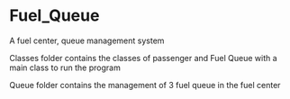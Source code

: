 # Fuel_Queue
A fuel center, queue management system 

Classes folder contains the classes of passenger and Fuel Queue with a main class to run the program

Queue folder contains the management of 3 fuel queue in the fuel center